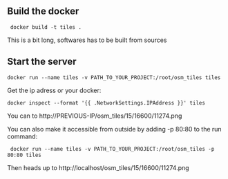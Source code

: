 ## Build the docker

```
 docker build -t tiles .
```
This is a bit long, softwares has to be built from sources

## Start the server

    docker run --name tiles -v PATH_TO_YOUR_PROJECT:/root/osm_tiles tiles

Get the ip adress or your docker:

    docker inspect --format '{{ .NetworkSettings.IPAddress }}' tiles

You can to http://PREVIOUS-IP/osm_tiles/15/16600/11274.png

You can also make it accessible from outside by adding -p 80:80 to the run command:

     docker run --name tiles -v PATH_TO_YOUR_PROJECT:/root/osm_tiles -p 80:80 tiles

Then heads up to http://localhost/osm_tiles/15/16600/11274.png
